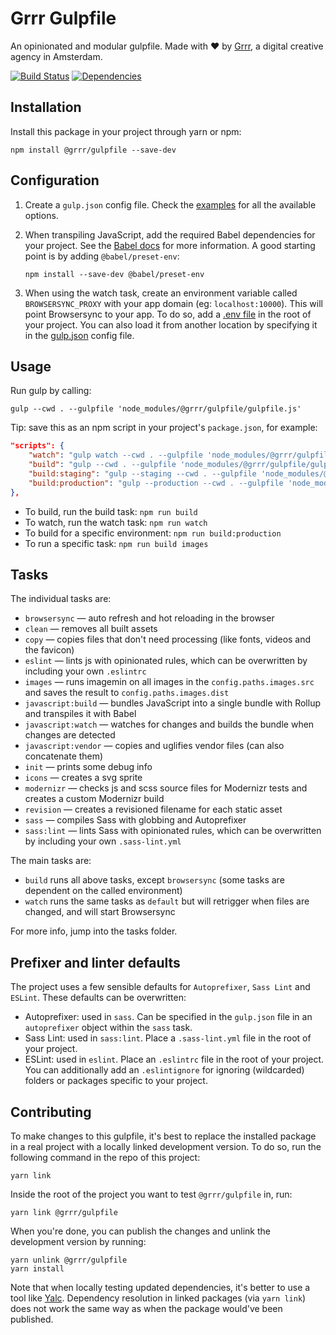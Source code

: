 # Grrr Gulpfile
An opinionated and modular gulpfile.
Made with ❤️ by [Grrr](https://grrr.nl/), a digital creative agency in Amsterdam.

[![Build Status](https://travis-ci.com/grrr-amsterdam/gulpfile.svg?branch=master)](https://travis-ci.com/grrr-amsterdam/gulpfile)
[![Dependencies](https://david-dm.org/grrr-amsterdam/gulpfile.svg)](https://david-dm.org/grrr-amsterdam/gulpfile)

## Installation
Install this package in your project through yarn or npm:
```
npm install @grrr/gulpfile --save-dev
```

## Configuration
1. Create a `gulp.json` config file. Check the [examples](https://github.com/grrr-amsterdam/gulpfile/tree/master/examples) for all the available options.

2. When transpiling JavaScript, add the required Babel dependencies for your project.
    See the [Babel docs](https://babeljs.io/docs/plugins/preset-env/) for more information. A good starting point is by adding `@babel/preset-env`:

    ```
    npm install --save-dev @babel/preset-env
    ```

3. When using the watch task, create an environment variable called `BROWSERSYNC_PROXY` with your app domain (eg: `localhost:10000`). This will point Browsersync to your app. To do so, add a [.env file](https://github.com/grrr-amsterdam/gulpfile/tree/master/examples/.env.example) in the root of your project. You can also load it from another location by specifying it in the [gulp.json](https://github.com/grrr-amsterdam/gulpfile/tree/master/examples/config-advanced.json) config file.

## Usage
Run gulp by calling:
```
gulp --cwd . --gulpfile 'node_modules/@grrr/gulpfile/gulpfile.js'
```

Tip: save this as an npm script in your project's `package.json`, for example:
```json
"scripts": {
    "watch": "gulp watch --cwd . --gulpfile 'node_modules/@grrr/gulpfile/gulpfile.js'",
    "build": "gulp --cwd . --gulpfile 'node_modules/@grrr/gulpfile/gulpfile.js'",
    "build:staging": "gulp --staging --cwd . --gulpfile 'node_modules/@grrr/gulpfile/gulpfile.js'",
    "build:production": "gulp --production --cwd . --gulpfile 'node_modules/@grrr/gulpfile/gulpfile.js'"
},
```

- To build, run the build task: `npm run build`
- To watch, run the watch task: `npm run watch`
- To build for a specific environment: `npm run build:production`
- To run a specific task: `npm run build images`

## Tasks
The individual tasks are:

- `browsersync` — auto refresh and hot reloading in the browser
- `clean` — removes all built assets
- `copy` — copies files that don't need processing (like fonts, videos and the favicon)
- `eslint` — lints js with opinionated rules, which can be overwritten by including your own `.eslintrc`
- `images` — runs imagemin on all images in the `config.paths.images.src` and saves the result to `config.paths.images.dist`
- `javascript:build` — bundles JavaScript into a single bundle with Rollup and transpiles it with Babel
- `javascript:watch` — watches for changes and builds the bundle when changes are detected
- `javascript:vendor` — copies and uglifies vendor files (can also concatenate them)
- `init` — prints some debug info
- `icons` — creates a svg sprite
- `modernizr` — checks js and scss source files for Modernizr tests and creates a custom Modernizr build
- `revision` — creates a revisioned filename for each static asset
- `sass` — compiles Sass with globbing and Autoprefixer
- `sass:lint` — lints Sass with opinionated rules, which can be overwritten by including your own `.sass-lint.yml`

The main tasks are:

- `build` runs all above tasks, except `browsersync` (some tasks are dependent on the called environment)
- `watch` runs the same tasks as `default` but will retrigger when files are changed, and will start Browsersync

For more info, jump into the tasks folder.

## Prefixer and linter defaults
The project uses a few sensible defaults for `Autoprefixer`, `Sass Lint` and `ESLint`. These defaults can be overwritten:

- Autoprefixer: used in `sass`. Can be specified in the `gulp.json` file in an `autoprefixer` object within the `sass` task.
- Sass Lint: used in `sass:lint`. Place a `.sass-lint.yml` file in the root of your project.
- ESLint: used in `eslint`. Place an `.eslintrc` file in the root of your project. You can additionally add an `.eslintignore` for ignoring (wildcarded) folders or packages specific to your project.

## Contributing
To make changes to this gulpfile, it's best to replace the installed package in a real project with a locally linked development version. To do so, run the following command in the repo of this project:
```
yarn link
```

Inside the root of the project you want to test `@grrr/gulpfile` in, run:
```
yarn link @grrr/gulpfile
```

When you're done, you can publish the changes and unlink the development version by running:
```
yarn unlink @grrr/gulpfile
yarn install
```

Note that when locally testing updated dependencies, it's better to use a tool like [Yalc](https://github.com/whitecolor/yalc). Dependency resolution in linked packages (via `yarn link`) does not work the same way as when the package would've been published.
